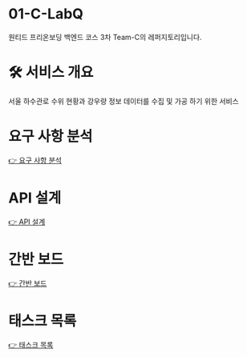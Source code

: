 # 01-C-LabQ
원티드 프리온보딩 백엔드 코스 3차 Team-C의 레퍼지토리입니다.

# 🛠 서비스 개요
서울 하수관로 수위 현황과 강우량 정보 데이터를 수집 및 가공 하기 위한 서비스

# 요구 사항 분석
[👉 요구 사항 분석](https://github.com/pre-onboarding-team-c/01-C-LabQ/wiki#%EC%9A%94%EA%B5%AC%EC%82%AC%ED%95%AD-%EB%B6%84%EC%84%9D)

# API 설계
[👉 API 설계](https://github.com/pre-onboarding-team-c/01-C-LabQ/wiki#api-%EC%84%A4%EA%B3%84)

# 간반 보드
[👉 간반 보드](https://github.com/pre-onboarding-team-c/01-C-LabQ/projects/1)

# 태스크 목록
[👉 태스크 목록](https://github.com/pre-onboarding-team-c/01-C-LabQ/issues)
